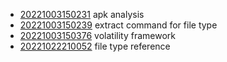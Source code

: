 - [20221003150231](/zet/20221003150231/README.md) apk analysis
- [20221003150239](/zet/20221003150239/README.md) extract command for file type
- [20221003150376](/zet/20221003150376/README.md) volatility framework
- [20221022210052](/zet/20221022210052/README.md) file type reference
